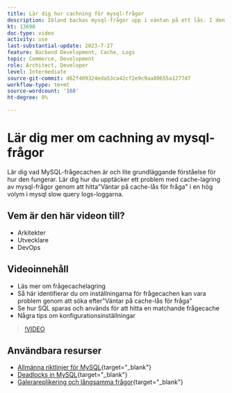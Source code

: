 ```yaml
---
title: Lär dig hur cachning för mysql-frågor
description: Ibland backas mysql-frågor upp i väntan på ett lås. I den här självstudiekursen förklaras vad som är frågecachelagring och några rekommendationer för inställningar om du har problem.
kt: 13690
doc-type: video
activity: use
last-substantial-update: 2023-7-27
feature: Backend Development, Cache, Logs
topic: Commerce, Development
role: Architect, Developer
level: Intermediate
source-git-commit: d62f409324eda53ca42cf2e9c9aa80655a1277d7
workflow-type: tm+mt
source-wordcount: '168'
ht-degree: 0%

---
```


# Lär dig mer om cachning av mysql-frågor

Lär dig vad MySQL-frågecachen är och lite grundläggande förståelse för hur den fungerar. Lär dig hur du upptäcker ett problem med cache-lagring av mysql-frågor genom att hitta&quot;Väntar på cache-lås för fråga&quot; i en hög volym i mysql slow query logs-loggarna.

## Vem är den här videon till?

- Arkitekter
- Utvecklare
- DevOps

## Videoinnehåll

- Läs mer om frågecachelagring
- Så här identifierar du om inställningarna för frågecachen kan vara problem genom att söka efter&quot;Väntar på cache-lås för fråga&quot;
- Se hur SQL sparas och används för att hitta en matchande frågecache
- Några tips om konfigurationsinställningar

>[!VIDEO](https://video.tv.adobe.com/v/3422015?learn=on)

## Användbara resurser

- [Allmänna riktlinjer för MySQL](https://experienceleague.adobe.com/docs/commerce-operations/installation-guide/prerequisites/database-server/mysql.html?lang=en){target="_blank"}
- [Deadlocks in MySQL](https://experienceleague.adobe.com/docs/commerce-knowledge-base/kb/troubleshooting/database/deadlocks-in-mysql.html){target="_blank"}
- [Galerareplikering och långsamma frågor](https://experienceleague.adobe.com/docs/commerce-learn/tutorials/backend-development/galera-db-slow-replication.html){target="_blank"}
